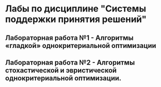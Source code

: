 # Лабы по дисциплине "Системы поддержки принятия решений"

## Лабораторная работа №1 - Алгоритмы «гладкой» однокритериальной оптимизации
## Лабораторная работа №2 - Алгоритмы стохастической и эвристической однокритериальной оптимизации.
